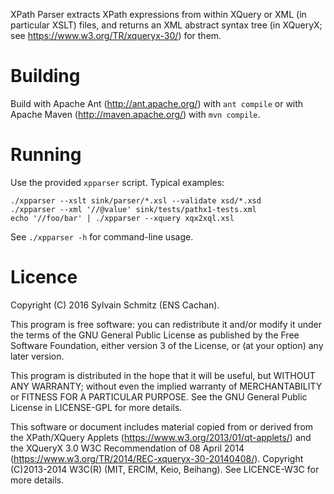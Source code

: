 XPath Parser extracts XPath expressions from within XQuery or XML (in
particular XSLT) files, and returns an XML abstract syntax tree (in
XQueryX; see https://www.w3.org/TR/xqueryx-30/) for them.


# Building

Build with Apache Ant (http://ant.apache.org/) with `ant compile` or with
Apache Maven (http://maven.apache.org/) with `mvn compile`.


# Running

Use the provided `xpparser` script.  Typical examples: 

```shell
./xpparser --xslt sink/parser/*.xsl --validate xsd/*.xsd
./xpparser --xml '//@value' sink/tests/pathx1-tests.xml
echo '//foo/bar' | ./xpparser --xquery xqx2xql.xsl
```

See `./xpparser -h` for command-line usage. 


# Licence

Copyright (C) 2016 Sylvain Schmitz (ENS Cachan).

This program is free software: you can redistribute it and/or modify
it under the terms of the GNU General Public License as published by
the Free Software Foundation, either version 3 of the License, or (at
your option) any later version.

This program is distributed in the hope that it will be useful, but
WITHOUT ANY WARRANTY; without even the implied warranty of
MERCHANTABILITY or FITNESS FOR A PARTICULAR PURPOSE.  See the GNU
General Public License in LICENSE-GPL for more details.

This software or document includes material copied from or derived
from the XPath/XQuery Applets (https://www.w3.org/2013/01/qt-applets/)
and the XQueryX 3.0 W3C Recommendation of 08 April 2014
(https://www.w3.org/TR/2014/REC-xqueryx-30-20140408/).  Copyright
(C)2013-2014 W3C(R) (MIT, ERCIM, Keio, Beihang).  See LICENCE-W3C for more
details.